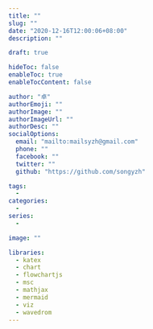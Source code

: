 ```yaml
---
title: ""
slug: ""
date: "2020-12-16T12:00:06+08:00"
description: ""

draft: true

hideToc: false
enableToc: true
enableTocContent: false

author: "卓"
authorEmoji: ""
authorImage: ""
authorImageUrl: ""
authorDesc: ""
socialOptions:
  email: "mailto:mailsyzh@gmail.com"
  phone: ""
  facebook: ""
  twitter: ""
  github: "https://github.com/songyzh"

tags:
  -
categories:
  -
series:
  -

image: ""

libraries:
  - katex
  - chart
  - flowchartjs
  - msc
  - mathjax
  - mermaid
  - viz
  - wavedrom
---
```


